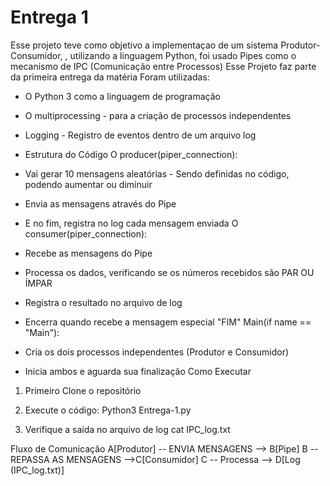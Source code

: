 # Entrega 1
Esse projeto teve como objetivo a implementaçao de um sistema Produtor-Consumidor, , utilizando a linguagem Python, foi usado Pipes como o mecanismo de IPC (Comunicação entre Processos)
Esse Projeto faz parte da primeira entrega da matéria
Foram utilizadas:
- O Python 3 como a linguagem de programação
- O multiprocessing - para a criação de processos independentes
- Logging - Registro de eventos dentro de um arquivo log

- Estrutura do Código
  O producer(piper_connection):
- Vai gerar 10 mensagens aleatórias - Sendo definidas no código, podendo aumentar ou diminuir
- Envia as mensagens através do Pipe
- E no fim, registra no log cada mensagem enviada
  O consumer(piper_connection):
- Recebe as mensagens do Pipe
- Processa os dados, verificando se os números recebidos são PAR OU ÍMPAR
- Registra o resultado no arquivo de log
- Encerra quando recebe a mensagem especial "FIM"
  Main(if name == "Main"):
- Cria os dois processos independentes (Produtor e Consumidor)
- Inicia ambos e aguarda sua finalização
  Como Executar
1. Primeiro Clone o repositório

2. Execute o código:
Python3 Entrega-1.py
3. Verifique a saída no arquivo de log
cat IPC_log.txt

Fluxo de Comunicação
A[Produtor] -- ENVIA MENSAGENS --> B[Pipe]
B -- REPASSA AS MENSAGENS -->C[Consumidor]
C -- Processa --> D[Log (IPC_log.txt)]

